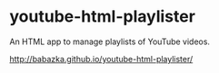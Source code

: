 youtube-html-playlister
=======================

An HTML app to manage playlists of YouTube videos.

http://babazka.github.io/youtube-html-playlister/
